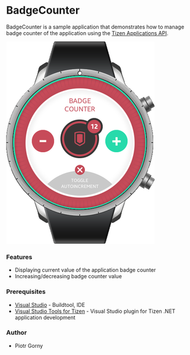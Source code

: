 # BadgeCounter
BadgeCounter is a sample application that demonstrates how to manage badge counter of the application using the [Tizen Applications API](https://developer.tizen.org/dev-guide/csapi/api/Tizen.Applications.Badge.html).

![Application screen](./Screenshots/main_screen.png)

### Features
* Displaying current value of the application badge counter
* Increasing/decreasing badge counter value

### Prerequisites
* [Visual Studio](https://www.visualstudio.com/) - Buildtool, IDE
* [Visual Studio Tools for Tizen](https://developer.tizen.org/development/tizen-.net-preview/visual-studio-tools-tizen) - Visual Studio plugin for Tizen .NET application development

### Author
* Piotr Gorny